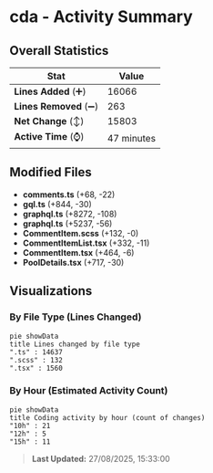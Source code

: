 # cda - Activity Summary 

## Overall Statistics

| Stat                   | Value                                                             |
| ---------------------- | ----------------------------------------------------------------- |
| **Lines Added** (➕)   | 16066                                          |
| **Lines Removed** (➖) | 263                                        |
| **Net Change** (↕)    | 15803                |
| **Active Time** (⌚)   | 47 minutes |


## Modified Files
- **comments.ts** (+68, -22)
- **gql.ts** (+844, -30)
- **graphql.ts** (+8272, -108)
- **graphql.ts** (+5237, -56)
- **CommentItem.scss** (+132, -0)
- **CommentItemList.tsx** (+332, -11)
- **CommentItem.tsx** (+464, -6)
- **PoolDetails.tsx** (+717, -30)

## Visualizations

### By File Type (Lines Changed)

```mermaid
pie showData
title Lines changed by file type
".ts" : 14637
".scss" : 132
".tsx" : 1560
```

### By Hour (Estimated Activity Count)

```mermaid
pie showData
title Coding activity by hour (count of changes)
"10h" : 21
"12h" : 5
"15h" : 11
```


> **Last Updated:** 27/08/2025, 15:33:00